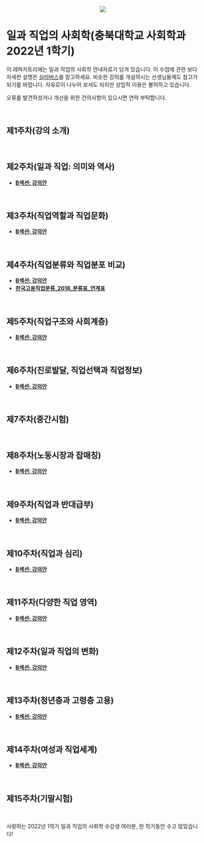 <p align="center">
  <img src="https://github.com/hxk271/IntMedStats/blob/main/sb1.jpg">
</p>

# 일과 직업의 사회학(충북대학교 사회학과 2022년 1학기)


이 레파지토리에는 일과 직업의 사회학 안내자료가 담겨 있습니다. 이 수업에 관한 보다 자세한 설명은 [실라버스](https://github.com/hxk271/Syllabi/blob/main/5663058(2022-1).pdf)를 참고하세요. 비슷한 강의를 개설하시는 선생님들께도 참고가 되기를 바랍니다. 자유로이 나누어 보셔도 되지만 상업적 이용은 불허하고 있습니다.

오류를 발견하셨거나 개선을 위한 건의사항이 있으시면 연락 부탁합니다.


<br/>

## 제1주차(강의 소개)


<br/>

## 제2주차(일과 직업: 의미와 역사)

-  [**B섹션: 강의안**](https://github.com/hxk271/Work-Occupations/blob/main/Beamer__________W02.pdf)


<br/>

## 제3주차(직업역할과 직업문화)

-  [**B섹션: 강의안**](https://github.com/hxk271/Work-Occupations/blob/main/Beamer__________W03.pdf)


<br/>

## 제4주차(직업분류와 직업분포 비교)

-  [**B섹션: 강의안**](https://github.com/hxk271/Work-Occupations/blob/main/Beamer__________W04.pdf)
-  [**한국고용직업분류_2018_분류표_연계표**](https://github.com/hxk271/Work-Occupations/blob/main/한국고용직업분류_2018_분류표(최종)_연계표.xlsx)


<br/>

## 제5주차(직업구조와 사회계층)

-  [**B섹션: 강의안**](https://github.com/hxk271/Work-Occupations/blob/main/Beamer__________W05.pdf)


<br/>

## 제6주차(진로발달, 직업선택과 직업정보)

-  [**B섹션: 강의안**](https://github.com/hxk271/Work-Occupations/blob/main/Beamer__________W06.pdf)


<br/>

## 제7주차(중간시험)


<br/>

## 제8주차(노동시장과 잡매칭)

-  [**B섹션: 강의안**](https://github.com/hxk271/Work-Occupations/blob/main/Beamer__________W08.pdf)


<br/>

## 제9주차(직업과 반대급부)

-  [**B섹션: 강의안**](https://github.com/hxk271/Work-Occupations/blob/main/Beamer__________W09.pdf)


<br/>

## 제10주차(직업과 심리)

-  [**B섹션: 강의안**](https://github.com/hxk271/Work-Occupations/blob/main/Beamer__________W10.pdf)


<br/>

## 제11주차(다양한 직업 영역)

-  [**B섹션: 강의안**](https://github.com/hxk271/Work-Occupations/blob/main/Beamer__________W11.pdf)


<br/>

## 제12주차(일과 직업의 변화)

-  [**B섹션: 강의안**](https://github.com/hxk271/Work-Occupations/blob/main/Beamer__________W12.pdf)


<br/>

## 제13주차(청년층과 고령층 고용)

-  [**B섹션: 강의안**](https://github.com/hxk271/Work-Occupations/blob/main/Beamer__________W13.pdf)



<br/>

## 제14주차(여성과 직업세계)

-  [**B섹션: 강의안**](https://github.com/hxk271/Work-Occupations/blob/main/Beamer__________W14.pdf)


<br/>

## 제15주차(기말시험)


<br/>


사랑하는 2022년 1학기 일과 직업의 사회학 수강생 여러분, 한 학기동안 수고 많았습니다!

